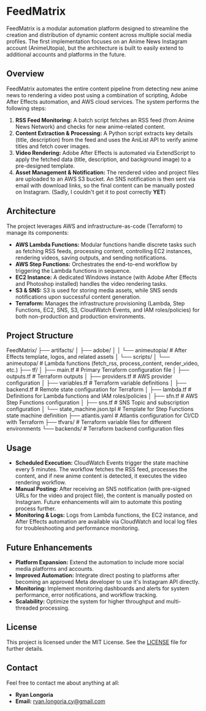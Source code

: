 # FeedMatrix

FeedMatrix is a modular automation platform designed to streamline the creation and distribution of dynamic content across multiple social media profiles. The first implementation focuses on an Anime News Instagram account (AnimeUtopia), but the architecture is built to easily extend to additional accounts and platforms in the future.

## Overview

FeedMatrix automates the entire content pipeline from detecting new anime news to rendering a video post using a combination of scripting, Adobe After Effects automation, and AWS cloud services. The system performs the following steps:

1. **RSS Feed Monitoring:** A batch script fetches an RSS feed (from Anime News Network) and checks for new anime-related content.
2. **Content Extraction & Processing:** A Python script extracts key details (title, description) from the feed and uses the AniList API to verify anime titles and fetch cover images.
3. **Video Rendering:** Adobe After Effects is automated via ExtendScript to apply the fetched data (title, description, and background image) to a pre-designed template.
4. **Asset Management & Notification:** The rendered video and project files are uploaded to an AWS S3 bucket. An SNS notification is then sent via email with download links, so the final content can be manually posted on Instagram. (Sadly, I couldn't get it to post correctly **YET**)

## Architecture

The project leverages AWS and infrastructure-as-code (Terraform) to manage its components:

- **AWS Lambda Functions:** Modular functions handle discrete tasks such as fetching RSS feeds, processing content, controlling EC2 instances, rendering videos, saving outputs, and sending notifications.
- **AWS Step Functions:** Orchestrates the end-to-end workflow by triggering the Lambda functions in sequence.
- **EC2 Instance:** A dedicated Windows instance (with Adobe After Effects and Photoshop installed) handles the video rendering tasks.
- **S3 & SNS:** S3 is used for storing media assets, while SNS sends notifications upon successful content generation.
- **Terraform:** Manages the infrastructure provisioning (Lambda, Step Functions, EC2, SNS, S3, CloudWatch Events, and IAM roles/policies) for both non-production and production environments.

## Project Structure

FeedMatrix/
├── artifacts/
│   ├── adobe/
│   │   └── animeutopia/                # After Effects template, logos, and related assets
│   └── scripts/
│       └── animeutopa/                 # Lambda functions (fetch_rss, process_content, render_video, etc.)
├── tf/
│   ├── main.tf                       # Primary Terraform configuration file
│   ├── outputs.tf                    # Terraform outputs
│   ├── providers.tf                  # AWS provider configuration
│   ├── variables.tf                  # Terraform variable definitions
│   ├── backend.tf                    # Remote state configuration for Terraform
│   ├── lambda.tf                     # Definitions for Lambda functions and IAM roles/policies
│   ├── sfn.tf                        # AWS Step Functions configuration
│   ├── sns.tf                        # SNS Topic and subscription configuration
│   └── state_machine.json.tpl        # Template for Step Functions state machine definition
├── atlantis.yaml                     # Atlantis configuration for CI/CD with Terraform
├── tfvars/                           # Terraform variable files for different environments
└── backends/                         # Terraform backend configuration files

## Usage

- **Scheduled Execution:** CloudWatch Events trigger the state machine every 5 minutes. The workflow fetches the RSS feed, processes the content, and if new anime content is detected, it executes the video rendering workflow.
- **Manual Posting:** After receiving an SNS notification (with pre-signed URLs for the video and project file), the content is manually posted on Instagram. Future enhancements will aim to automate this posting process further.
- **Monitoring & Logs:** Logs from Lambda functions, the EC2 instance, and After Effects automation are available via CloudWatch and local log files for troubleshooting and performance monitoring.

## Future Enhancements

- **Platform Expansion:** Extend the automation to include more social media platforms and accounts.
- **Improved Automation:** Integrate direct posting to platforms after becoming an approved Meta developer to use it's Instagram API directly.
- **Monitoring:** Implement monitoring dashboards and alerts for system performance, error notifications, and workflow tracking.
- **Scalability:** Optimize the system for higher throughput and multi-threaded processing.

## License

This project is licensed under the MIT License. See the [LICENSE](LICENSE) file for further details.

## Contact

Feel free to contact me about anything at all:
- **Ryan Longoria**
- **Email:** [ryan.longoria.cy@gmail.com](mailto:ryan.longoria.cy@gmail.com)